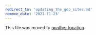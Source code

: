 ```yaml
---
redirect_to: 'updating_the_geo_sites.md'
remove_date: '2021-11-23'
---
```


This file was moved to [another location](updating_the_geo_sites.md).

<!-- This redirect file can be deleted after <2021-11-23>. -->
<!-- Before deletion, see: https://docs.gitlab.com/ee/development/documentation/#move-or-rename-a-page -->
